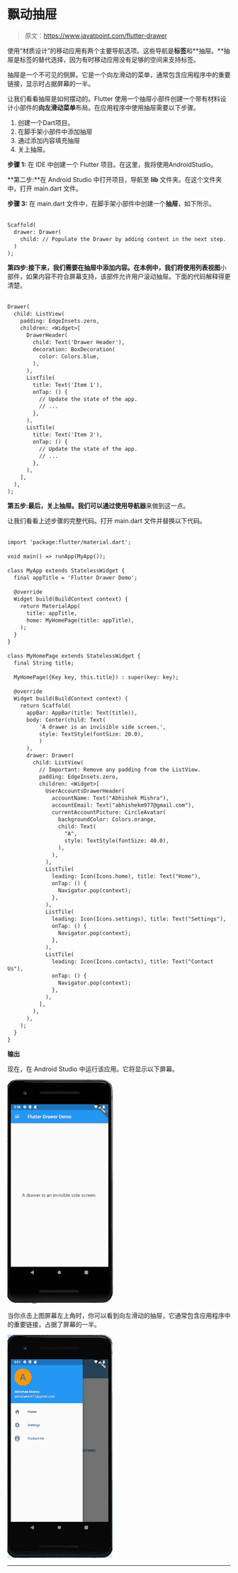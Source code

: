 # 飘动抽屉

> 原文：<https://www.javatpoint.com/flutter-drawer>

使用“材质设计”的移动应用有两个主要导航选项。这些导航是**标签**和**抽屉。**抽屉是标签的替代选择，因为有时移动应用没有足够的空间来支持标签。

抽屉是一个不可见的侧屏。它是一个向左滑动的菜单，通常包含应用程序中的重要链接，显示时占据屏幕的一半。

让我们看看抽屉是如何摆动的。Flutter 使用一个抽屉小部件创建一个带有材料设计小部件的**向左滑动菜单**布局。在应用程序中使用抽屉需要以下步骤。

1.  创建一个Dart项目。
2.  在脚手架小部件中添加抽屉
3.  通过添加内容填充抽屉
4.  关上抽屉。

**步骤 1:** 在 IDE 中创建一个 Flutter 项目。在这里，我将使用AndroidStudio。

**第二步:**在 Android Studio 中打开项目，导航至 **lib** 文件夹。在这个文件夹中，打开 main.dart 文件。

**步骤 3:** 在 main.dart 文件中，在脚手架小部件中创建一个**抽屉**，如下所示。

```

Scaffold(
  drawer: Drawer(
    child: // Populate the Drawer by adding content in the next step.
  )
);

```

**第四步:**接下来，我们需要在抽屉中添加内容。在本例中，我们将使用**列表视图**小部件，如果内容不符合屏幕支持，该部件允许用户滚动抽屉。下面的代码解释得更清楚。

```

Drawer(
  child: ListView(
    padding: EdgeInsets.zero,
    children: <Widget>[
      DrawerHeader(
        child: Text('Drawer Header'),
        decoration: BoxDecoration(
          color: Colors.blue,
        ),
      ),
      ListTile(
        title: Text('Item 1'),
        onTap: () {
          // Update the state of the app.
          // ...
        },
      ),
      ListTile(
        title: Text('Item 2'),
        onTap: () {
          // Update the state of the app.
          // ...
        },
      ),
    ],
  ),
);

```

**第五步:**最后，关上抽屉。我们可以通过使用**导航器**来做到这一点。

让我们看看上述步骤的完整代码。打开 main.dart 文件并替换以下代码。

```

import 'package:flutter/material.dart';

void main() => runApp(MyApp());

class MyApp extends StatelessWidget {
  final appTitle = 'Flutter Drawer Demo';

  @override
  Widget build(BuildContext context) {
    return MaterialApp(
      title: appTitle,
      home: MyHomePage(title: appTitle),
    );
  }
}

class MyHomePage extends StatelessWidget {
  final String title;

  MyHomePage({Key key, this.title}) : super(key: key);

  @override
  Widget build(BuildContext context) {
    return Scaffold(
      appBar: AppBar(title: Text(title)),
      body: Center(child: Text(
          'A drawer is an invisible side screen.',
          style: TextStyle(fontSize: 20.0),
          )
      ),
      drawer: Drawer(
        child: ListView(
          // Important: Remove any padding from the ListView.
          padding: EdgeInsets.zero,
          children: <Widget>[
            UserAccountsDrawerHeader(
              accountName: Text("Abhishek Mishra"),
              accountEmail: Text("abhishekm977@gmail.com"),
              currentAccountPicture: CircleAvatar(
                backgroundColor: Colors.orange,
                child: Text(
                  "A",
                  style: TextStyle(fontSize: 40.0),
                ),
              ),
            ),
            ListTile(
              leading: Icon(Icons.home), title: Text("Home"),
              onTap: () {
                Navigator.pop(context);
              },
            ),
            ListTile(
              leading: Icon(Icons.settings), title: Text("Settings"),
              onTap: () {
                Navigator.pop(context);
              },
            ),
            ListTile(
              leading: Icon(Icons.contacts), title: Text("Contact Us"),
              onTap: () {
                Navigator.pop(context);
              },
            ),
          ],
        ),
      ),
    );
  }
}

```

**输出**

现在，在 Android Studio 中运行该应用。它将显示以下屏幕。

![Flutter Drawer](img/b1db882f2309fed159eb9a836dda1425.png)

当你点击上图屏幕左上角时，你可以看到向左滑动的抽屉，它通常包含应用程序中的重要链接，占据了屏幕的一半。

![Flutter Drawer](img/0dba2c3f22d8165bef67d73d849a11a2.png)

* * *